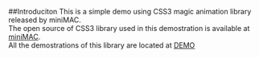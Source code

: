 ##Introduciton
This is a simple demo using CSS3 magic animation library released by miniMAC.<br>
The open source of CSS3 library used in this demostration is available at [miniMAC](https://github.com/miniMAC/magic).<br>
All the demostrations of this library are located at [DEMO](http://minimamente.com/example/magic_animations/)
